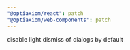 ```yaml
---
"@optiaxiom/react": patch
"@optiaxiom/web-components": patch
---
```


disable light dismiss of dialogs by default
